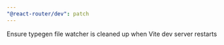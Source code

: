 ```yaml
---
"@react-router/dev": patch
---
```


Ensure typegen file watcher is cleaned up when Vite dev server restarts
